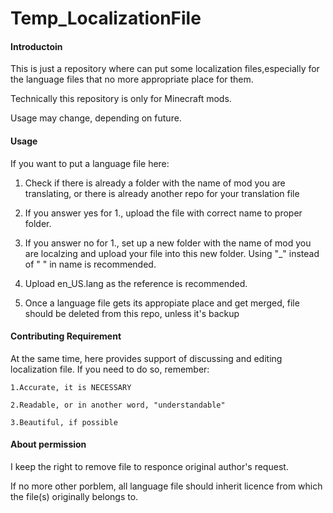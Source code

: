 # Temp_LocalizationFile

#### Introductoin
This is just a repository where can put some localization files,especially for the language files that no more appropriate place for them.

Technically this repository is only for Minecraft mods. 

Usage may change, depending on future.

#### Usage
If you want to put a language file here:

1. Check if there is already a folder with the name of mod you are translating, or there is already another repo for your translation file

2. If you answer yes for 1., upload the file with correct name to proper folder.

3. If you answer no for 1., set up a new folder with the name of mod you are localzing and upload your file into this new     folder. Using "_" instead of " " in name is recommended.

4. Upload en_US.lang as the reference is recommended.

5. Once a language file gets its appropiate place and get merged, file should be deleted from this repo, unless it's backup

#### Contributing Requirement
At the same time, here provides support of discussing and editing localization file. If you need to do so, remember:

    1.Accurate, it is NECESSARY
    
    2.Readable, or in another word, "understandable"
    
    3.Beautiful, if possible

#### About permission
I keep the right to remove file to responce original author's request.

If no more other porblem, all language file should inherit licence from which the file(s) originally belongs to.

